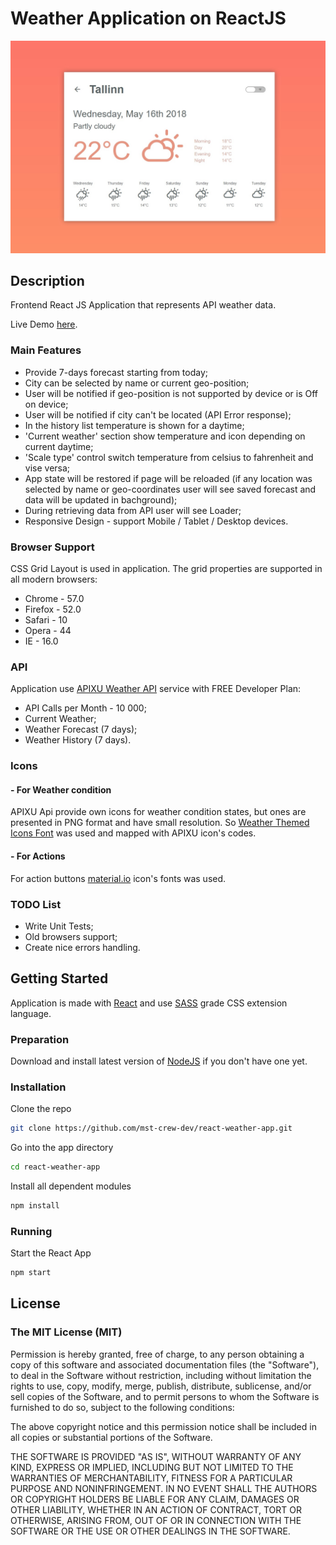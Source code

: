 # Weather Application on ReactJS
![Weather App](_mockup/weather.jpg "Weather App [ReactJS]")

## Description
Frontend React JS Application that represents API weather data.

Live Demo [here](https://mst-crew-dev.github.io/react-weather-app-build/).

### Main Features
* Provide 7-days forecast starting from today;
* City can be selected by name or current geo-position;
* User will be notified if geo-position is not supported by device or is Off on device;
* User will be notified if city can't be located (API Error response);
* In the history list temperature is shown for a daytime;
* 'Current weather' section show temperature and icon depending on current daytime;
* 'Scale type' control switch temperature from celsius to fahrenheit and vise versa;
* App state will be restored if page will be reloaded (if any location was selected by name or geo-coordinates user will see saved forecast and data will be updated in bachground);
* During retrieving data from API user will see Loader;
* Responsive Design - support Mobile / Tablet / Desktop devices.


### Browser Support
CSS Grid Layout is used in application. 
The grid properties are supported in all modern browsers:
* Chrome - 57.0
* Firefox - 52.0
* Safari - 10
* Opera - 44
* IE - 16.0

### API
Application use [APIXU Weather API](https://www.apixu.com/) service with FREE Developer Plan:
* API Calls per Month - 10 000;
* Current Weather;
* Weather Forecast (7 days);
* Weather History (7 days).

### Icons

#### - For Weather condition 
APIXU Api provide own icons for weather condition states, but ones are presented in PNG format and have small resolution. 
So [Weather Themed Icons Font](http://erikflowers.github.io/weather-icons/) was used and mapped with APIXU icon's codes.

#### - For Actions
For action buttons [material.io](https://material.io) icon's fonts was used.

### TODO List
* Write Unit Tests;
* Old browsers support;
* Create nice errors handling.

## Getting Started
Application is made with [React](https://reactjs.org/) and use [SASS](https://sass-lang.com/) grade CSS extension language.

### Preparation
Download and install latest version of [NodeJS](https://nodejs.org/) if you don't have one yet.

### Installation
Clone the repo

```bash
git clone https://github.com/mst-crew-dev/react-weather-app.git
```

Go into the app directory

```bash
cd react-weather-app
```

Install all dependent modules

```bash
npm install
```

### Running
Start the React App
```bash
npm start
```

## License
### The MIT License (MIT)

Permission is hereby granted, free of charge, to any person obtaining a copy of this software and associated documentation files (the "Software"), to deal in the Software without restriction, including without limitation the rights to use, copy, modify, merge, publish, distribute, sublicense, and/or sell copies of the Software, and to permit persons to whom the Software is furnished to do so, subject to the following conditions:

The above copyright notice and this permission notice shall be included in all copies or substantial portions of the Software.

THE SOFTWARE IS PROVIDED "AS IS", WITHOUT WARRANTY OF ANY KIND, EXPRESS OR IMPLIED, INCLUDING BUT NOT LIMITED TO THE WARRANTIES OF MERCHANTABILITY, FITNESS FOR A PARTICULAR PURPOSE AND NONINFRINGEMENT. IN NO EVENT SHALL THE AUTHORS OR COPYRIGHT HOLDERS BE LIABLE FOR ANY CLAIM, DAMAGES OR OTHER LIABILITY, WHETHER IN AN ACTION OF CONTRACT, TORT OR OTHERWISE, ARISING FROM, OUT OF OR IN CONNECTION WITH THE SOFTWARE OR THE USE OR OTHER DEALINGS IN THE SOFTWARE.


